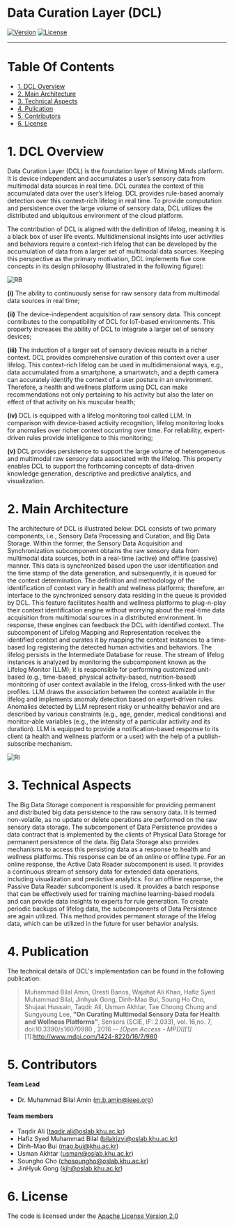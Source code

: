 # Data Curation Layer (DCL)
[![Version](https://img.shields.io/badge/DCL%20-2.5-blue.svg)](http://www.miningminds.re.kr/approach/)
[![License](https://img.shields.io/badge/Apache%20License%20-Version%202.0-yellowgreen.svg)](https://www.apache.org/licenses/LICENSE-2.0)

--------------------------

# Table Of Contents
- [1. DCL Overview](#1-dcl-overview)
- [2. Main Architecture](#2-main-architecture)
- [3. Technical Aspects](#3-technical-aspects)
- [4. Pulication](#4-publication)
- [5. Contributors](#5-contributors)
- [6. License](#6-license)
  
# 1. DCL Overview

Data Curation Layer (DCL) is the foundation layer of Mining Minds platform. It is device independent and accumulates a user’s sensory data from multimodal data sources in real time. DCL curates the context of this accumulated data over the user’s lifelog. DCL provides rule-based anomaly detection over this context-rich lifelog in real time. To provide computation and persistence over the large volume of sensory data, DCL utilizes the distributed and ubiquitous environment of the cloud platform. 

The contribution of DCL is aligned with the definition of lifelog, meaning it is a black box of user life events. Multidimensional insights into user activities and behaviors require a context-rich lifelog that can be developed by the accumulation of data from a larger set of multimodal data sources. Keeping this perspective as the primary motivation, DCL implements five core concepts in its design philosophy (Illustrated in the following figure):

![RB](https://github.com/ubiquitous-computing-lab/mining-minds/blob/gh-pages/figures/dcl/Data-curation-framework.jpg)

<b>(i)</b> The ability to continuously sense for raw sensory data from multimodal data sources in real time; 

<b>(ii)</b> The device-independent acquisition of raw sensory data. This concept contributes to the compatibility of DCL for IoT-based environments. This property increases the ability of DCL to integrate a larger set of sensory devices; 

<b>(iii)</b> The induction of a larger set of sensory devices results in a richer context. DCL provides comprehensive curation of this context over a user lifelog. This context-rich lifelog can be used in multidimensional ways, e.g., data accumulated from a smartphone, a smartwatch, and a depth camera can accurately identify the context of a user posture in an environment. Therefore, a health and wellness platform using DCL can make recommendations not only pertaining to his activity but also the later on effect of that activity on his muscular health;

<b>(iv)</b> DCL is equipped with a lifelog monitoring tool called LLM. In comparison with device-based activity recognition, lifelog monitoring looks for anomalies over richer context occurring over time. For reliability, expert-driven rules provide intelligence to this monitoring; 

<b>(v)</b> DCL provides persistence to support the large volume of heterogeneous and multimodal raw sensory data associated with the lifelog. This property enables DCL to support the forthcoming concepts of data-driven knowledge generation, descriptive and predictive analytics, and visualization. 

# 2. Main Architecture

The architecture of DCL is illustrated below. DCL consists of two primary components, i.e., Sensory Data Processing and Curation, and Big Data Storage. Within the former, the Sensory Data Acquisition and Synchronization subcomponent obtains the raw sensory data from multimodal data sources, both in a real-time (active) and offline (passive) manner. This data is synchronized based upon the user identification and the time stamp of the data generation, and subsequently, it is queued for the context determination. The definition and methodology of the identification of context vary in health and wellness platforms; therefore, an interface to the synchronized sensory data residing in the queue is provided by DCL. This feature facilitates health and wellness platforms to plug-n-play their context identification engine without worrying about the real-time data acquisition from multimodal sources in a distributed environment. In response, these engines can feedback the DCL with identified context. The subcomponent of Lifelog Mapping and Representation receives the identified context and curates it by mapping the context instances to a time-based log registering the detected human activities and behaviors. The lifelog persists in the Intermediate Database for reuse. The stream of lifelog instances is analyzed by monitoring the subcomponent known as the Lifelog Monitor (LLM); it is responsible for performing customized unit-based (e.g., time-based, physical activity-based, nutrition-based) monitoring of user context available in the lifelog, cross-linked with the user profiles. LLM draws the association between the context available in the lifelog and implements anomaly detection based on expert-driven rules. Anomalies detected by LLM represent risky or unhealthy behavior and are described by various constraints (e.g., age, gender, medical conditions) and monitor-able variables (e.g., the intensity of a particular activity and its duration). LLM is equipped to provide a notification-based response to its client (a health and wellness platform or a user) with the help of a publish-subscribe mechanism.

![RI](https://github.com/ubiquitous-computing-lab/mining-minds/blob/gh-pages/figures/dcl/data-curation-layer.jpg)

# 3. Technical Aspects

The Big Data Storage component is responsible for providing permanent and distributed big data persistence to the raw sensory data. It is termed non-volatile, as no update or delete operations are performed on the raw sensory data storage. The subcomponent of Data Persistence provides a data contract that is implemented by the clients of Physical Data Storage for permanent persistence of the data. Big Data Storage also provides mechanisms to access this persisting data as a response to health and wellness platforms. This response can be of an online or offline type. For an online response, the Active Data Reader subcomponent is used. It provides a continuous stream of sensory data for extended data operations, including visualization and predictive analytics. For an offline response, the Passive Data Reader subcomponent is used. It provides a batch response that can be effectively used for training machine learning-based models and can provide data insights to experts for rule generation. To create periodic backups of lifelog data, the subcomponents of Data Persistence are again utilized. This method provides permanent storage of the lifelog data, which can be utilized in the future for user behavior analysis. 

# 4. Publication

The technical details of DCL's implementation can be found in the following publication:

> Muhammad Bilal Amin, Oresti Banos, Wajahat Ali Khan, Hafiz Syed Muhammad Bilal, Jinhyuk Gong, Dinh-Mao Bui, Soung Ho Cho, Shujaat Hussain, Taqdir Ali, Usman Akhtar, Tae Choong Chung and Sungyoung Lee, <b>"On Curating Multimodal Sensory Data for Health and Wellness Platforms"</b>, Sensors (SCIE, IF: 2.033), vol. 16,no. 7, doi:10.3390/s16070980 , 2016
> -- <cite>[Open Access - MPDI][1]</cite>
[1]:http://www.mdpi.com/1424-8220/16/7/980

# 5. Contributors

#### Team Lead 

- Dr. Muhammad Bilal Amin (m.b.amin@ieee.org)

#### Team members 

- Taqdir Ali (taqdir.ali@oslab.khu.ac.kr)
- Hafiz Syed Muhammad Bilal (bilalrizvi@oslab.khu.ac.kr)
- Dinh-Mao Bui (mao.bui@khu.ac.kr)
- Usman Akhtar (usman@oslab.khu.ac.kr)
- Soungho Cho (chosoungho@oslab.khu.ac.kr)
- JinHyuk Gong (kjh@oslab.khu.ac.kr)

# 6. License
The code is licensed under the [Apache License Version 2.0](http://www.apache.org/licenses/LICENSE-2.0)

